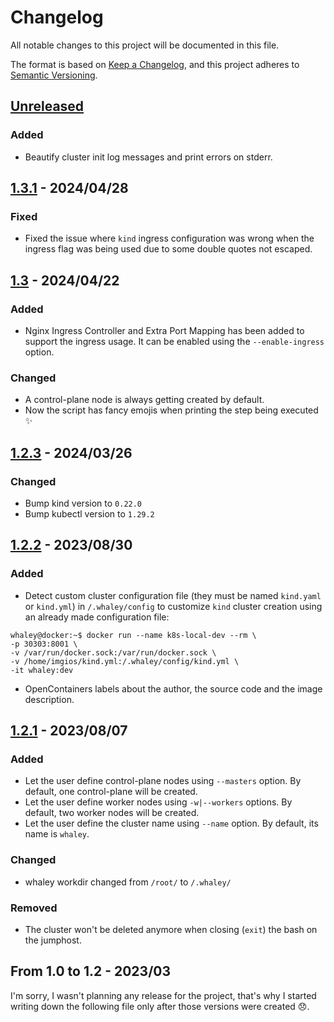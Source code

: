 # Changelog

All notable changes to this project will be documented in this file.

The format is based on [Keep a Changelog](https://keepachangelog.com/en/1.0.0/),
and this project adheres to [Semantic Versioning](https://semver.org/spec/v2.0.0.html).

## [Unreleased]

### Added

- Beautify cluster init log messages and print errors on stderr.

## [1.3.1] - 2024/04/28

### Fixed

- Fixed the issue where `kind` ingress configuration was wrong when the ingress flag was being used due to some double quotes not escaped.

## [1.3] - 2024/04/22

### Added

- Nginx Ingress Controller and Extra Port Mapping has been added to support the ingress usage. It can be enabled using the `--enable-ingress` option.

### Changed

- A control-plane node is always getting created by default.
- Now the script has fancy emojis when printing the step being executed ✨

## [1.2.3] - 2024/03/26

### Changed

- Bump kind version to `0.22.0`
- Bump kubectl version to `1.29.2`

## [1.2.2] - 2023/08/30

### Added

- Detect custom cluster configuration file (they must be named `kind.yaml` or `kind.yml`) in `/.whaley/config` to customize `kind` cluster creation using an already made configuration file:

```shell
whaley@docker:~$ docker run --name k8s-local-dev --rm \
-p 30303:8001 \
-v /var/run/docker.sock:/var/run/docker.sock \
-v /home/imgios/kind.yml:/.whaley/config/kind.yml \
-it whaley:dev
```

- OpenContainers labels about the author, the source code and the image description.

## [1.2.1] - 2023/08/07

### Added

- Let the user define control-plane nodes using `--masters` option. By default, one control-plane will be created.
- Let the user define worker nodes using `-w|--workers` options. By default, two worker nodes will be created.
- Let the user define the cluster name using `--name` option. By default, its name is `whaley`.

### Changed

- whaley workdir changed from `/root/` to `/.whaley/`

### Removed

- The cluster won't be deleted anymore when closing (`exit`) the bash on the jumphost.

## From 1.0 to 1.2 - 2023/03

I'm sorry, I wasn't planning any release for the project, that's why I started writing down the following file only after those versions were created 😞.

[unreleased]: https://github.com/imgios/whaley/compare/main...dev
[1.2.1]: https://github.com/imgios/whaley/releases/tag/1.2.1
[1.2.2]: https://github.com/imgios/whaley/releases/tag/1.2.2
[1.2.3]: https://github.com/imgios/whaley/releases/tag/1.2.3
[1.3]: https://github.com/imgios/whaley/releases/tag/1.3
[1.3.1]: https://github.com/imgios/whaley/releases/tag/1.3.1

